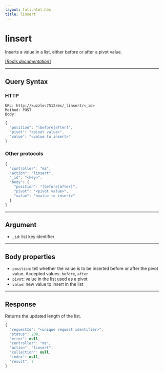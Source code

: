 ```yaml
---
layout: full.html.hbs
title: linsert
---
```


# linsert

Inserts a value in a list, either before or after a pivot value.

[[_Redis documentation_]](https://redis.io/commands/linsert)

---

## Query Syntax

### HTTP

```http
URL: http://kuzzle:7512/ms/_linsert/<_id>
Method: POST  
Body:
```

```js
{
  "position": "[before|after]",
  "pivot": "<pivot value>",
  "value": "<value to insert>"
}
```

### Other protocols

```js
{
  "controller": "ms",
  "action": "linsert",
  "_id": "<key>",
  "body": {
    "position": "[before|after]",
    "pivot": "<pivot value>",
    "value": "<value to insert>"
  }
}
```

---

## Argument

* `_id`: list key identifier

---

## Body properties

* `position`: tell whether the value is to be inserted before or after the pivot value. Accepted values: `before`, `after`
* `pivot`: value in the list used as a pivot
* `value`: new value to insert in the list

---

## Response

Returns the updated length of the list.

```javascript
{
  "requestId": "<unique request identifier>",
  "status": 200,
  "error": null,
  "controller": "ms",
  "action": "linsert",
  "collection": null,
  "index": null,
  "result": 7
}
```
